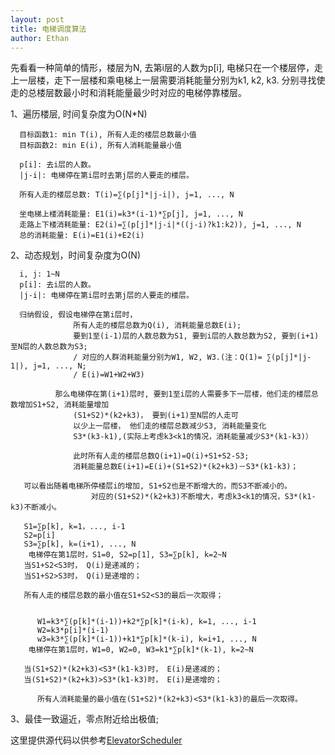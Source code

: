 ```yaml
---
layout: post
title: 电梯调度算法
author: Ethan
---
```


先看看一种简单的情形，楼层为N, 去第i层的人数为p[i], 电梯只在一个楼层停，走上一层楼，走下一层楼和乘电梯上一层需要消耗能量分别为k1, k2, k3.
分别寻找使走的总楼层数最小时和消耗能量最少时对应的电梯停靠楼层。

  1、遍历楼层, 时间复杂度为O(N*N)

      目标函数1: min T(i), 所有人走的楼层总数最小值
      目标函数2: min E(i), 所有人消耗能量最小值

      p[i]: 去i层的人数。
      |j-i|: 电梯停在第i层时去第j层的人要走的楼层。

      所有人走的楼层总数: T(i)=∑(p[j]*|j-i|), j=1, ..., N

      坐电梯上楼消耗能量: E1(i)=k3*(i-1)*∑p[j], j=1, ..., N
      走路上下楼消耗能量: E2(i)=∑(p[j]*|j-i|*((j-i)?k1:k2)), j=1, ..., N
      总的消耗能量: E(i)=E1(i)+E2(i)


  2、动态规划，时间复杂度为O(N)

      i, j: 1~N
      p[i]: 去i层的人数。
      |j-i|: 电梯停在第i层时去第j层的人要走的楼层。

      归纳假设, 假设电梯停在第i层时，
                  所有人走的楼层总数为Q(i), 消耗能量总数E(i);
                  要到1至(i-1)层的人数总数为S1, 要到i层的人数总数为S2, 要到(i+1)至N层的人数总数为S3;
                  / 对应的人群消耗能量分别为W1, W2, W3.(注：Q(1)= ∑(p[j]*|j-1|), j=1, ..., N;
                  / E(i)=W1+W2+W3)

              那么电梯停在第(i+1)层时, 要到1至i层的人需要多下一层楼，他们走的楼层总数增加S1+S2, 消耗能量增加
                  (S1+S2)*(k2+k3)， 要到(i+1)至N层的人走可
                  以少上一层楼， 他们走的楼层总数减少S3, 消耗能量变化
                  S3*(k3-k1),(实际上考虑k3<k1的情况，消耗能量减少S3*(k1-k3)）

                  此时所有人走的楼层总数Q(i+1)=Q(i)+S1+S2-S3;
                  消耗能量总数E(i+1)=E(i)+(S1+S2)*(k2+k3)－S3*(k1-k3)；

       可以看出随着电梯所停楼层i的增加, S1+S2也是不断增大的，而S3不断减小的。
                      对应的(S1+S2)*(k2+k3)不断增大，考虑k3<k1的情况，S3*(k1-k3)不断减小。

       S1=∑p[k], k=1，..., i-1
       S2=p[i]
       S3=∑p[k], k=(i+1), ..., N
        电梯停在第1层时，S1=0, S2=p[1], S3=∑p[k], k=2~N
       当S1+S2<S3时， Q(i)是递减的；
       当S1+S2>S3时， Q(i)是递增的；

       所有人走的楼层总数的最小值在S1+S2<S3的最后一次取得；


          W1=k3*∑(p[k]*(i-1))+k2*∑p[k]*(i-k), k=1, ..., i-1
          W2=k3*p[i]*(i-1)
          w3=k3*∑(p[k]*(i-1))+k1*∑p[k]*(k-i), k=i+1, ..., N
        电梯停在第1层时，W1=0, W2=0, W3=k1*∑p[k]*(k-1), k=2~N

       当(S1+S2)*(k2+k3)<S3*(k1-k3)时， E(i)是递减的；
       当(S1+S2)*(k2+k3)>S3*(k1-k3)时， E(i)是递增的；

          所有人消耗能量的最小值在(S1+S2)*(k2+k3)<S3*(k1-k3)的最后一次取得。


  3、最佳一致逼近，零点附近给出极值;
 
  这里提供源代码以供参考[ElevatorScheduler](https://github.com/iBeacons/ElevatorScheduler.git)
